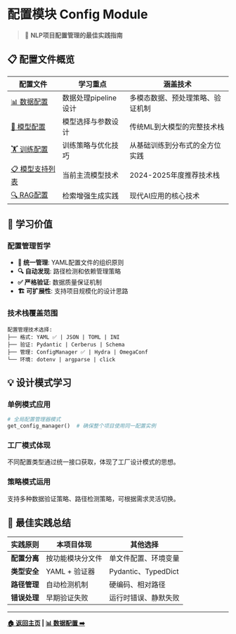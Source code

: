 # 配置模块 Config Module

> 🔧 **NLP项目配置管理的最佳实践指南**

## 📋 配置文件概览

| 配置文件 | 学习重点 | 涵盖技术 |
|---------|----------|----------|
| [📊 数据配置](data_configs.md) | 数据处理pipeline设计 | 多模态数据、预处理策略、验证机制 |
| [🤖 模型配置](model_configs.md) | 模型选择与参数设计 | 传统ML到大模型的完整技术栈 |
| [🏋️ 训练配置](training_configs.md) | 训练策略与优化技巧 | 从基础训练到分布式的全方位实践 |
| [📋 模型支持列表](supported_models.md) | 当前主流模型技术 | 2024-2025年度推荐技术栈 |
| [🔍 RAG配置](rag_configs.md) | 检索增强生成实践 | 现代AI应用的核心技术 |

## 🎯 学习价值

### 配置管理哲学
- **📁 统一管理**: YAML配置文件的组织原则
- **🔍 自动发现**: 路径检测和依赖管理策略  
- **✅ 严格验证**: 数据质量保证机制
- **🏗️ 可扩展性**: 支持项目规模化的设计思路

### 技术栈覆盖范围
```
配置管理技术选择:
├── 格式: YAML ✅ | JSON | TOML | INI
├── 验证: Pydantic | Cerberus | Schema
├── 管理: ConfigManager ✅ | Hydra | OmegaConf
└── 环境: dotenv | argparse | click
```

## 💡 设计模式学习

### 单例模式应用
```python
# 全局配置管理器模式
get_config_manager()  # 确保整个项目使用同一配置实例
```

### 工厂模式体现
不同配置类型通过统一接口获取，体现了工厂设计模式的思想。

### 策略模式运用
支持多种数据验证策略、路径检测策略，可根据需求灵活切换。

## 🚀 最佳实践总结

| 实践原则 | 本项目体现 | 其他选择 |
|---------|------------|----------|
| **配置分离** | 按功能模块分文件 | 单文件配置、环境变量 |
| **类型安全** | YAML + 验证器 | Pydantic、TypedDict |
| **路径管理** | 自动检测机制 | 硬编码、相对路径 |
| **错误处理** | 早期验证失败 | 运行时错误、静默失败 |

---

**[🏠 返回主页](../README.md) | [📊 数据配置 ➡️](data_configs.md)**